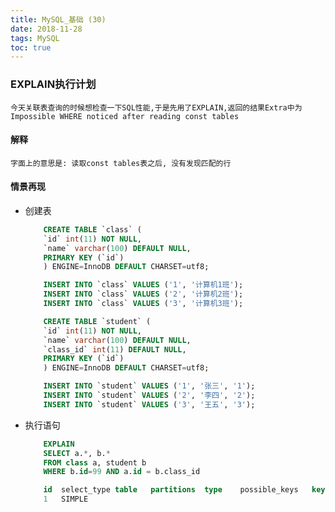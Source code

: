 ```yaml
---
title: MySQL_基础 (30)
date: 2018-11-28
tags: MySQL
toc: true
---
```


### EXPLAIN执行计划
    今天关联表查询的时候想检查一下SQL性能,于是先用了EXPLAIN,返回的结果Extra中为Impossible WHERE noticed after reading const tables

<!-- more -->

#### 解释
    字面上的意思是: 读取const tables表之后, 没有发现匹配的行

#### 情景再现
- 创建表
    ```sql
        CREATE TABLE `class` (
        `id` int(11) NOT NULL,
        `name` varchar(100) DEFAULT NULL,
        PRIMARY KEY (`id`)
        ) ENGINE=InnoDB DEFAULT CHARSET=utf8;

        INSERT INTO `class` VALUES ('1', '计算机1班');
        INSERT INTO `class` VALUES ('2', '计算机2班');
        INSERT INTO `class` VALUES ('3', '计算机3班');

        CREATE TABLE `student` (
        `id` int(11) NOT NULL,
        `name` varchar(100) DEFAULT NULL,
        `class_id` int(11) DEFAULT NULL,
        PRIMARY KEY (`id`)
        ) ENGINE=InnoDB DEFAULT CHARSET=utf8;

        INSERT INTO `student` VALUES ('1', '张三', '1');
        INSERT INTO `student` VALUES ('2', '李四', '2');
        INSERT INTO `student` VALUES ('3', '王五', '3');
    ```
- 执行语句
    ```sql
        EXPLAIN
        SELECT a.*, b.*
        FROM class a, student b
        WHERE b.id=99 AND a.id = b.class_id

        id	select_type	table	partitions	type	possible_keys	key	key_len	ref	rows	filtered	Extra
        1	SIMPLE										                                                no matching row in const table
    ```


